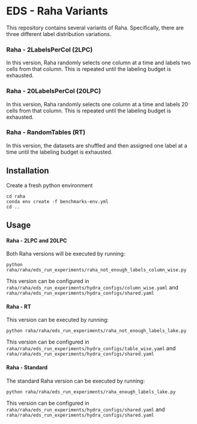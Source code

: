 # EDS - Raha Variants
This repository contains several variants of Raha. Specifically, there are three different label distribution variations.

### Raha - 2LabelsPerCol (2LPC)
In this version, Raha randomly selects one column at a time and labels two cells from that column. 
This is repeated until the labeling budget is exhausted.

### Raha - 20LabelsPerCol (20LPC)
In this version, Raha randomly selects one column at a time and labels 20 cells from that column.
This is repeated until the labeling budget is exhausted.
### Raha - RandomTables (RT)
In this version, the datasets are shuffled and then assigned one label at a time until the labeling budget is exhausted.


## Installation
Create a fresh python environment
```shell
cd raha
conda env create -f benchmarks-env.yml
cd ..
```
## Usage
#### Raha - 2LPC and 20LPC
Both Raha versions will be executed by running:

``python raha/raha/eds_run_experiments/raha_not_enough_labels_column_wise.py``

This version can be configured in ``raha/raha/eds_run_experiments/hydra_configs/column_wise.yaml`` and 
``raha/raha/eds_run_experiments/hydra_configs/shared.yaml``
#### Raha - RT
This version can be executed by running:

``python raha/raha/eds_run_experiments/raha_not_enough_labels_lake.py``

This version can be configured in ``raha/raha/eds_run_experiments/hydra_configs/table_wise.yaml`` and 
``raha/raha/eds_run_experiments/hydra_configs/shared.yaml``
#### Raha - Standard
The standard Raha version can be executed by running:

``python raha/raha/eds_run_experiments/raha_enough_labels_lake.py``

This version can be configured in ``raha/raha/eds_run_experiments/hydra_configs/shared.yaml`` and 
``raha/raha/eds_run_experiments/hydra_configs/shared.yaml``
